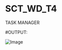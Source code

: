 # SCT_WD_T4
TASK MANAGER


#OUTPUT:

![Image](https://github.com/user-attachments/assets/bb74bd6f-2154-4cb7-95ca-ec3d291f93b1)
